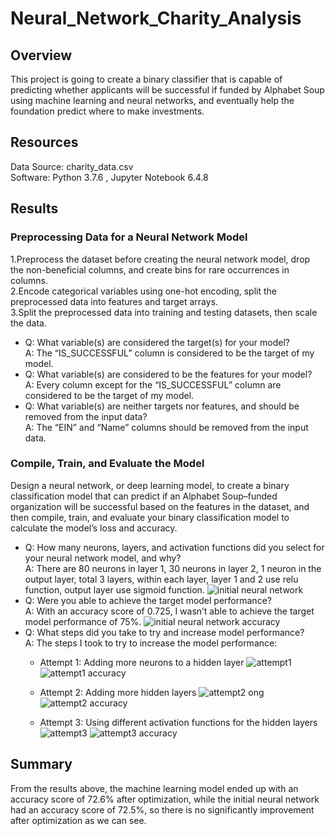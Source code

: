 # Neural_Network_Charity_Analysis
## Overview
This project is going to create a binary classifier that is capable of predicting whether applicants will be successful if funded by Alphabet Soup using machine learning and neural networks, and eventually help the foundation predict where to make investments.

## Resources
Data Source: charity_data.csv<br/>
Software: Python 3.7.6 ,  Jupyter Notebook 6.4.8

## Results
### Preprocessing Data for a Neural Network Model
1.Preprocess the dataset before creating the neural network model, drop the non-beneficial columns, and create bins for rare occurrences in columns. <br/>
2.Encode categorical variables using one-hot encoding, split the preprocessed data into features and target arrays. <br/>
3.Split the preprocessed data into training and testing datasets, then scale the data.<br/>
- Q: What variable(s) are considered the target(s) for your model?<br/>
  A: The “IS_SUCCESSFUL” column is considered to be the target of my model.
- Q: What variable(s) are considered to be the features for your model?<br/>
  A: Every column except for the “IS_SUCCESSFUL” column are considered to be the target of my model.
- Q: What variable(s) are neither targets nor features, and should be removed from the input data?<br/>
  A: The “EIN” and “Name” columns should be removed from the input data.

### Compile, Train, and Evaluate the Model
Design a neural network, or deep learning model, to create a binary classification model that can predict if an Alphabet Soup–funded organization will be successful based on the features in the dataset, and then compile, train, and evaluate your binary classification model to calculate the model’s loss and accuracy.<br/>
- Q: How many neurons, layers, and activation functions did you select for your neural network model, and why?<br/>
  A: There are 80 neurons in layer 1, 30 neurons in layer 2, 1 neuron in the output layer, total 3 layers, within each layer, layer 1 and 2 use relu function, output layer use sigmoid function.
  ![initial neural network](https://user-images.githubusercontent.com/107179765/196010750-cecd97d8-e830-4313-99fa-3c384a6f398c.png)
- Q: Were you able to achieve the target model performance?<br/>
  A: With an accuracy score of 0.725, I wasn’t able to achieve the target model performance of 75%.
  ![initial neural network accuracy](https://user-images.githubusercontent.com/107179765/196010761-4f03a68b-f31f-4b44-bb14-9bfd182b9249.png)
- Q: What steps did you take to try and increase model performance?<br/>
  A: The steps I took to try to increase the model performance:<br/>
  - Attempt 1: Adding more neurons to a hidden layer
  ![attempt1](https://user-images.githubusercontent.com/107179765/196010803-1e313fd2-7e6a-4362-903f-c3398bf7478c.png)
  ![attempt1 accuracy](https://user-images.githubusercontent.com/107179765/196010808-7b59a8e7-e9e0-4b16-9361-54b9e2e55723.png)
  
  - Attempt 2: Adding more hidden layers
  ![attempt2 ong](https://user-images.githubusercontent.com/107179765/196010812-42d76986-b63c-4530-b8db-0a792bf676c7.png)
  ![attempt2 accuracy](https://user-images.githubusercontent.com/107179765/196010813-957c957f-351c-42a1-841f-6d8c02cf3002.png)
  
  - Attempt 3: Using different activation functions for the hidden layers
  ![attempt3](https://user-images.githubusercontent.com/107179765/196010818-0b60400c-120f-4cf1-b741-1b112a93c5ef.png)
  ![attempt3 accuracy](https://user-images.githubusercontent.com/107179765/196010823-4ed541b8-749c-4f4f-9531-63b98708daaf.png)

## Summary
From the results above, the machine learning model ended up with an accuracy score of 72.6% after optimization, while the initial neural network had an accuracy score of 72.5%, so there is no significantly improvement after optimization as we can see.

